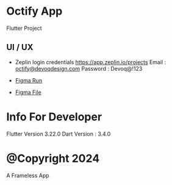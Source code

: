 # Octify App
Flutter Project

## UI / UX
- Zeplin login credentials
  https://app.zeplin.io/projects
  Email : octify@devoqdesign.com
  Password : Devoq@!123

- [Figma Run](https://www.figma.com/proto/L1hbwQ4fxhQ93XGasEaEYS/Owliby-App?node-id=257-1415&t=R3LkWVMyp7XDnSHr-8&scaling=scale-down&content-scaling=fixed&page-id=0%3A1&starting-point-node-id=257%3A1415&hide-ui=1)
- [Figma File](https://www.figma.com/design/L1hbwQ4fxhQ93XGasEaEYS/Owliby-App?node-id=0-1&t=NO88WfpbB1LNVxpJ-0)


# Info For Developer
Flutter Version 3.22.0
Dart Version : 3.4.0

# @Copyright 2024
A Frameless App